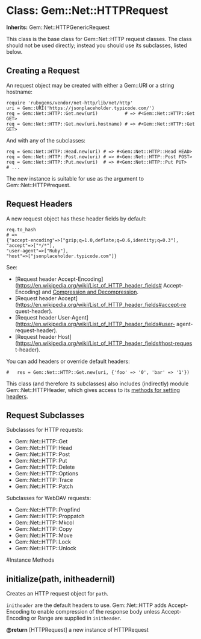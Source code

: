 # Class: Gem::Net::HTTPRequest
**Inherits:** Gem::Net::HTTPGenericRequest
    

This class is the base class for Gem::Net::HTTP request classes. The class
should not be used directly; instead you should use its subclasses, listed
below.

## Creating a Request

An request object may be created with either a Gem::URI or a string hostname:

    require 'rubygems/vendor/net-http/lib/net/http'
    uri = Gem::URI('https://jsonplaceholder.typicode.com/')
    req = Gem::Net::HTTP::Get.new(uri)          # => #<Gem::Net::HTTP::Get GET>
    req = Gem::Net::HTTP::Get.new(uri.hostname) # => #<Gem::Net::HTTP::Get GET>

And with any of the subclasses:

    req = Gem::Net::HTTP::Head.new(uri) # => #<Gem::Net::HTTP::Head HEAD>
    req = Gem::Net::HTTP::Post.new(uri) # => #<Gem::Net::HTTP::Post POST>
    req = Gem::Net::HTTP::Put.new(uri)  # => #<Gem::Net::HTTP::Put PUT>
    # ...

The new instance is suitable for use as the argument to
Gem::Net::HTTP#request.

## Request Headers

A new request object has these header fields by default:

    req.to_hash
    # =>
    {"accept-encoding"=>["gzip;q=1.0,deflate;q=0.6,identity;q=0.3"],
    "accept"=>["*/*"],
    "user-agent"=>["Ruby"],
    "host"=>["jsonplaceholder.typicode.com"]}

See:

*   [Request header
    Accept-Encoding](https://en.wikipedia.org/wiki/List_of_HTTP_header_fields#
    Accept-Encoding) and [Compression and
    Decompression](rdoc-ref:Gem::Net::HTTP@Compression+and+Decompression).
*   [Request header
    Accept](https://en.wikipedia.org/wiki/List_of_HTTP_header_fields#accept-re
    quest-header).
*   [Request header
    User-Agent](https://en.wikipedia.org/wiki/List_of_HTTP_header_fields#user-
    agent-request-header).
*   [Request header
    Host](https://en.wikipedia.org/wiki/List_of_HTTP_header_fields#host-reques
    t-header).

You can add headers or override default headers:

    #   res = Gem::Net::HTTP::Get.new(uri, {'foo' => '0', 'bar' => '1'})

This class (and therefore its subclasses) also includes (indirectly) module
Gem::Net::HTTPHeader, which gives access to its [methods for setting
headers](rdoc-ref:Gem::Net::HTTPHeader@Setters).

## Request Subclasses

Subclasses for HTTP requests:

*   Gem::Net::HTTP::Get
*   Gem::Net::HTTP::Head
*   Gem::Net::HTTP::Post
*   Gem::Net::HTTP::Put
*   Gem::Net::HTTP::Delete
*   Gem::Net::HTTP::Options
*   Gem::Net::HTTP::Trace
*   Gem::Net::HTTP::Patch

Subclasses for WebDAV requests:

*   Gem::Net::HTTP::Propfind
*   Gem::Net::HTTP::Proppatch
*   Gem::Net::HTTP::Mkcol
*   Gem::Net::HTTP::Copy
*   Gem::Net::HTTP::Move
*   Gem::Net::HTTP::Lock
*   Gem::Net::HTTP::Unlock



#Instance Methods
## initialize(path, initheadernil) [](#method-i-initialize)
Creates an HTTP request object for `path`.

`initheader` are the default headers to use.  Gem::Net::HTTP adds
Accept-Encoding to enable compression of the response body unless
Accept-Encoding or Range are supplied in `initheader`.

**@return** [HTTPRequest] a new instance of HTTPRequest

